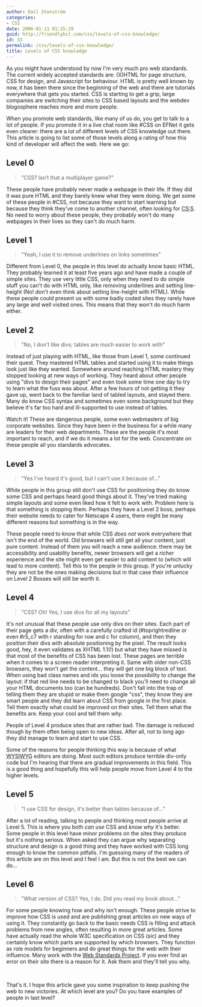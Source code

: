 ```yaml
---
author: Emil Stenström
categories:
- CSS
date: 2006-01-11 01:25:29
guid: http://friendlybit.com/css/levels-of-css-knowledge/
id: 33
permalink: /css/levels-of-css-knowledge/
title: Levels of CSS knowledge
---
```


As you might have understood by now I'm very much pro web standards. The current widely accepted standards are: (X)HTML for page structure, CSS for design, and Javascript for behaviour. HTML is pretty well known by now, it has been there since the beginning of the web and there are tutorials everywhere that gets you started. CSS is starting to get a grip, large companies are switching their sites to CSS based layouts and the webdev blogosphere reaches more and more people.

When you promote web standards, like many of us do, you get to talk to a lot of people. If you promote it in a live chat room like #CSS on EFNet it gets even clearer: there are a lot of different levels of CSS knowledge out there. This article is going to list some of those levels along a rating of how this kind of developer will affect the web. Here we go:

## Level 0

> "CSS? Isn’t that a multiplayer game?"

These people have probably never made a webpage in their life. If they did it was pure HTML and they barely knew what they were doing. We get some of these people in #CSS, not because they want to start learning but because they think they've come to another channel, often looking for <acronym title="Counter-Strike: Source">CS:S</acronym>. No need to worry about these people, they probably won't do many webpages in their lives so they can't do much harm.

## Level 1

> "Yeah, I use it to remove underlines on links sometimes"

Different from Level 0, the people in this level do actually know basic HTML. They probably learned it at least five years ago and have made a couple of simple sites. They use very little CSS, only when they need to do simple stuff you can't do with HTML only, like removing underlines and setting line-height (No! don't even think about setting line-height with HTML). While these people could present us with some badly coded sites they rarely have any large and well visited ones. This means that they won't do much harm either.

## Level 2

> "No, I don't like divs; tables are much easier to work with"

Instead of just playing with HTML, like those from Level 1, some continued their quest. They mastered HTML tables and started using it to make things look just like they wanted. Somewhere around reaching HTML mastery they stopped looking at new ways of working. They heard about other people using "divs to design their pages" and even took some time one day to try to learn what the fuss was about. After a few hours of not getting it they gave up, went back to the familiar land of tabled layouts, and stayed there. Many do know CSS syntax and sometimes even some background but they believe it's far too hard and ill-supported to use instead of tables.

Watch it! These are dangerous people, some even webmasters of big corporate websites. Since they have been in the business for a while many are leaders for their web departments. These are the people it's most important to reach, and if we do it means a lot for the web. Concentrate on these people all you standards advocates.

## Level 3

> "Yes I've heard it's good, but I can't use it because of…"

While people in this group still don't use CSS for positioning they do know some CSS and perhaps heard good things about it. They've tried making simple layouts and some even liked how it felt to work with. Problem here is that something is stopping them. Perhaps they have a Level 2 boss, perhaps their website needs to cater for Netscape 4 users, there might be many different reasons but something is in the way.

These people need to know that while CSS _does not_ work everywhere that isn't the end of the world. Old browsers will still get all your content, just pure content. Instead of them you will reach a new audience: there may be accessibility and usability benefits, newer browsers will get a _richer_ experience and the site might even get easier to add content to (which will lead to more content). Tell this to the people in this group. If you're unlucky they are not be the ones making decisions but in that case their influence on Level 2 Bosses will still be worth it.

## Level 4

> "CSS? Oh! Yes, I use divs for all my layouts"

It's not unusual that these people use only divs on their sites. Each part of their page gets a div, often with a carefully crafted id (#toprightredline or even #r5_c7 with r standing for row and c for column), and then they position their divs with absolute positioning by the pixel. The result looks good, hey, it even validates as XHTML 1.1(!) but what they have missed is that most of the benefits of CSS has been lost. These pages are terrible when it comes to a screen reader interpreting it. Same with older non-CSS browsers, they won't get the content… they will get one big block of text. When using bad class names and ids you loose the possibility to change the layout: if that red line needs to be changed to black you'll need to change all your HTML documents too (can be hundreds). Don't fall into the trap of telling them they are stupid or make them google "css", they know they are smart people and they did learn about CSS from google in the first place. Tell them exactly what could be improved on their sites. Tell them what the benefits are. Keep your cool and tell them _why_.

People of Level 4 produce sites that are rather bad. The damage is reduced though by them often being open to new ideas. After all, not to long ago they did manage to learn and start to use CSS.

Some of the reasons for people thinking this way is because of what <acronym title="What You See Is What You Get">WYSIWYG</acronym> editors are doing. Most such editors produce terrible div-only code but I'm hearing that there are gradual improvements in this field. This is a good thing and hopefully this will help people move from Level 4 to the higher levels.

## Level 5

> "I use CSS for design, it's better than tables because of…"

After a lot of reading, talking to people and thinking most people arrive at Level 5. This is where you both _can use_ CSS and _know why_ it's better. Some people in this level have minor problems on the sites they produce but it's nothing serious. When asked they can argue why separating structure and design is a good thing and they have worked with CSS long enough to know the common pitfalls. I'm guessing many of the readers of this article are on this level and I feel I am. But this is not the best we can do…

## Level 6

> "What version of CSS? Yes, I do. Did you read my book about…"

For some people knowing how and why isn't enough. These people strive to improve how CSS is used and are publishing great articles on new ways of using it. They constantly go back to the basic needs CSS is filling and attack problems from new angles, often resulting in more great articles. Some have actually read the whole W3C specification on CSS (sic) and they certainly know which parts are supported by which browsers. They function as role models for beginners and do great things for the web with their influence. Many work with the [Web Standards Project](http://webstandards.org). If you ever find an error on their site there is a reason for it. Ask them and they'll tell you why.

&nbsp;

<p class="first">
  That's it. I hope this article gave you some inspiration to keep pushing the web to new victories. At which level are you? Do you have examples of people in last level?
</p>
